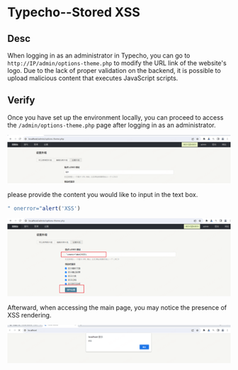 # Typecho--Stored XSS

## Desc

When logging in as an administrator in Typecho, you can go to `http://IP/admin/options-theme.php` to modify the URL link of the website's logo. Due to the lack of proper validation on the backend, it is possible to upload malicious content that executes JavaScript scripts.

## Verify

Once you have set up the environment locally, you can proceed to access the `/admin/options-theme.php` page after logging in as an administrator.

![image-20231129162328345](./assets/image-20231129162328345.png)

 please provide the content you would like to input in the text box.

```js
" onerror="alert('XSS')
```

![image-20231129162413879](./assets/image-20231129162413879.png)

Afterward, when accessing the main page, you may notice the presence of XSS rendering.

![image-20231129162433375](./assets/image-20231129162433375.png)